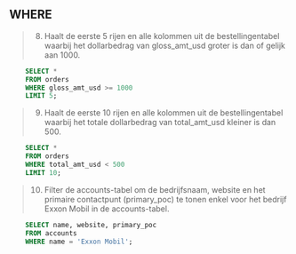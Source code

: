 ## WHERE

> 8. Haalt de eerste 5 rijen en alle kolommen uit de bestellingentabel waarbij het dollarbedrag van gloss_amt_usd groter is dan of gelijk aan 1000.

```sql
    SELECT *
    FROM orders
    WHERE gloss_amt_usd >= 1000
    LIMIT 5;
```

> 9. Haalt de eerste 10 rijen en alle kolommen uit de bestellingentabel waarbij het totale dollarbedrag van total_amt_usd kleiner is dan 500.

```sql
    SELECT *
    FROM orders
    WHERE total_amt_usd < 500
    LIMIT 10;
```

> 10. Filter de accounts-tabel om de bedrijfsnaam, website en het primaire contactpunt (primary_poc) te tonen enkel voor het bedrijf Exxon Mobil in de accounts-tabel.

```sql
    SELECT name, website, primary_poc
    FROM accounts
    WHERE name = 'Exxon Mobil';
```
